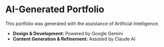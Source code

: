 # AI-Generated Portfolio

This portfolio was generated with the assistance of Artificial Intelligence.

* **Design & Development:** Powered by Google Gemini
* **Content Generation & Refinement:** Assisted by Claude AI
